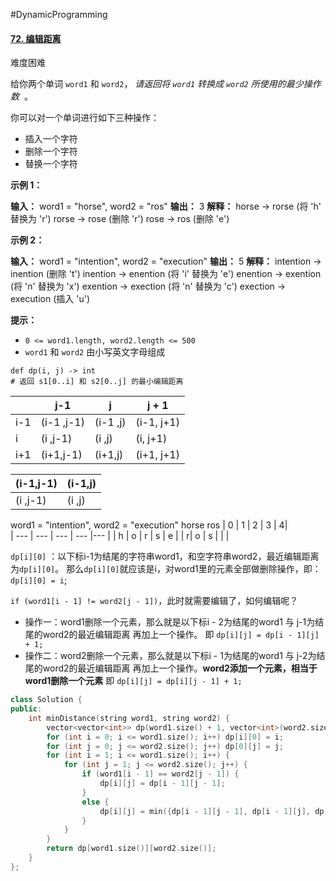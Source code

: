 #DynamicProgramming 
#### [72. 编辑距离](https://leetcode.cn/problems/edit-distance/)

难度困难

给你两个单词 `word1` 和 `word2`， _请返回将 `word1` 转换成 `word2` 所使用的最少操作数_  。

你可以对一个单词进行如下三种操作：

-   插入一个字符
-   删除一个字符
-   替换一个字符

**示例 1：**

**输入：** word1 = "horse", word2 = "ros"
**输出：** 3
**解释：**
horse -> rorse (将 'h' 替换为 'r')
rorse -> rose (删除 'r')
rose -> ros (删除 'e')

**示例 2：**

**输入：** word1 = "intention", word2 = "execution"
**输出：** 5
**解释：**
intention -> inention (删除 't')
inention -> enention (将 'i' 替换为 'e')
enention -> exention (将 'n' 替换为 'x')
exention -> exection (将 'n' 替换为 'c')
exection -> execution (插入 'u')

**提示：**

-   `0 <= word1.length, word2.length <= 500`
-   `word1` 和 `word2` 由小写英文字母组成

```
def dp(i, j) -> int
# 返回 s1[0..i] 和 s2[0..j] 的最小编辑距离
```
|  | j-1 | j | j + 1 |
| --- | --- | --- | --- |
|i-1| (i-1 ,j-1) | (i-1 ,j) | (i-1, j+1) |
|i| (i ,j-1) | (i ,j) | (i, j+1) |
|i+1| (i+1,j-1) | (i+1,j) | (i+1, j+1)


| (i-1,j-1) | (i-1,j) |
| --- | --- |
| (i ,j-1) | (i ,j) |

word1 = "intention", word2 = "execution"
horse ros
| 0  | 1 | 2    |   3  | 4|  
| --- | --- | --- | --- |--- |
| h  | o | r   | s | e |
| r| o | s | | |

`dp[i][0]` ：以下标i-1为结尾的字符串word1，和空字符串word2，最近编辑距离为`dp[i][0]`。
那么`dp[i][0]`就应该是i，对word1里的元素全部做删除操作，即：`dp[i][0] = i`;

`if (word1[i - 1] != word2[j - 1])`，此时就需要编辑了，如何编辑呢？
-   操作一：word1删除一个元素，那么就是以下标i - 2为结尾的word1 与 j-1为结尾的word2的最近编辑距离 再加上一个操作。
即  `dp[i][j] = dp[i - 1][j] + 1;`
-   操作二：word2删除一个元素，那么就是以下标i - 1为结尾的word1 与 j-2为结尾的word2的最近编辑距离 再加上一个操作。**word2添加一个元素，相当于word1删除一个元素**
即  `dp[i][j] = dp[i][j - 1] + 1;`


```cpp
class Solution {
public:
    int minDistance(string word1, string word2) {
        vector<vector<int>> dp(word1.size() + 1, vector<int>(word2.size() + 1, 0));
        for (int i = 0; i <= word1.size(); i++) dp[i][0] = i;
        for (int j = 0; j <= word2.size(); j++) dp[0][j] = j;
        for (int i = 1; i <= word1.size(); i++) {
            for (int j = 1; j <= word2.size(); j++) {
                if (word1[i - 1] == word2[j - 1]) {
                    dp[i][j] = dp[i - 1][j - 1];
                }
                else {
                    dp[i][j] = min({dp[i - 1][j - 1], dp[i - 1][j], dp[i][j - 1]}) + 1;
                }
            }
        }
        return dp[word1.size()][word2.size()];
    }
};
```
